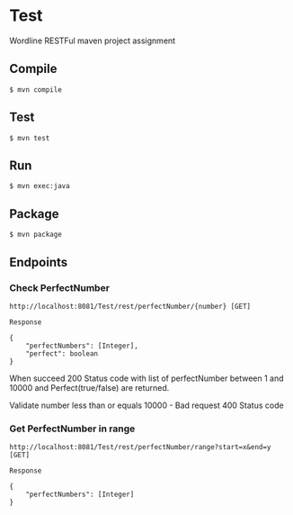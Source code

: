 # Test
Wordline RESTFul maven project assignment

## Compile

```
$ mvn compile
```

## Test

```
$ mvn test
```

## Run

```
$ mvn exec:java
```

## Package

```
$ mvn package
```

## Endpoints



### Check PerfectNumber

```
http://localhost:8081/Test/rest/perfectNumber/{number} [GET]

Response

{
    "perfectNumbers": [Integer],
    "perfect": boolean
}
```
When succeed 200 Status code with list of perfectNumber between 1 and 10000 and Perfect(true/false) are returned.

Validate number less than or equals 10000 - Bad request 400 Status code
### Get PerfectNumber in range

```
http://localhost:8081/Test/rest/perfectNumber/range?start=x&end=y [GET]

Response

{
    "perfectNumbers": [Integer]
}
```
